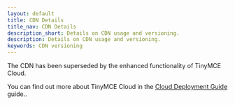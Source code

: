 ```yaml
---
layout: default
title: CDN Details
title_nav: CDN Details
description_short: Details on CDN usage and versioning.
description: Details on CDN usage and versioning.
keywords: CDN versioning
---
```


The CDN has been superseded by the enhanced functionality of TinyMCE Cloud.

You can find out more about TinyMCE Cloud in the [Cloud Deployment Guide]({{site.baseurl}}/cloud-deployment-guide) guide..
